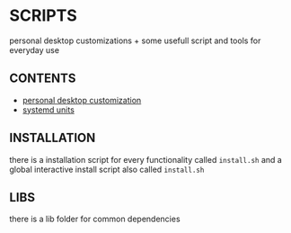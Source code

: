 # SCRIPTS 
personal desktop customizations + some usefull script and tools for everyday use


## CONTENTS
- [personal desktop customization](./notes/pages/carnivuth-DE.md)
- [systemd units](./notes/pages/systemd-units.md)  
 
## INSTALLATION
there is a installation script for every functionality called `install.sh` and a global interactive  install script also called `install.sh` 
## LIBS
there is a lib  folder for common dependencies
